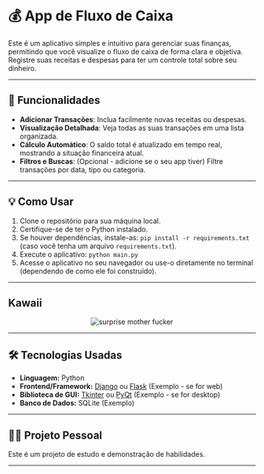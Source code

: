 # 💰 App de Fluxo de Caixa

Este é um aplicativo simples e intuitivo para gerenciar suas finanças, permitindo que você visualize o fluxo de caixa de forma clara e objetiva. Registre suas receitas e despesas para ter um controle total sobre seu dinheiro.

---

## 🚀 Funcionalidades

- **Adicionar Transações**: Inclua facilmente novas receitas ou despesas.
- **Visualização Detalhada**: Veja todas as suas transações em uma lista organizada.
- **Cálculo Automático**: O saldo total é atualizado em tempo real, mostrando a situação financeira atual.
- **Filtros e Buscas**: (Opcional - adicione se o seu app tiver) Filtre transações por data, tipo ou categoria.

---

## 💡 Como Usar

1. Clone o repositório para sua máquina local.
2. Certifique-se de ter o Python instalado.
3. Se houver dependências, instale-as: `pip install -r requirements.txt` (caso você tenha um arquivo `requirements.txt`).
4. Execute o aplicativo: `python main.py`
5. Acesse o aplicativo no seu navegador ou use-o diretamente no terminal (dependendo de como ele foi construído).

---

## Kawaii

<p align="center">
  <img src="https://i.imgur.com/9HOi1ls.gif" alt="surprise mother fucker">
</p>

---

## 🛠 Tecnologias Usadas

- **Linguagem:** Python
- **Frontend/Framework:** [Django](https://www.djangoproject.com/) ou [Flask](https://flask.palletsprojects.com/en/3.0/) (Exemplo - se for web)
- **Biblioteca de GUI:** [Tkinter](https://docs.python.org/3/library/tkinter.html) ou [PyQt](https://www.riverbankcomputing.com/software/pyqt/) (Exemplo - se for desktop)
- **Banco de Dados:** SQLite (Exemplo)

---

## 👨‍💻 Projeto Pessoal

Este é um projeto de estudo e demonstração de habilidades.

---